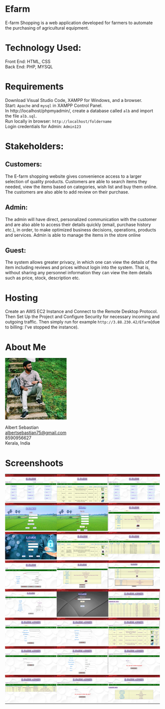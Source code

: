 # Efarm
E-farm Shopping is a web application developed for farmers to automate the purchasing of agricultural equipment.

# Technology Used:
Front End: HTML, CSS<br>
Back End: PHP, MYSQL 

# Requirements
Download Visual Studio Code, XAMPP for Windows, and a browser.<br>
Start: `Apache` and `mysql` in XAMPP Control Panel.<br>
In http://localhost/phpmyadmin/, create a database called `alb` and import the file `alb.sql`.<br>
Run locally in browser: `http://localhost/foldername`<br>
Login credentials for Admin: `Admin123`

# Stakeholders:
## Customers: 
The E-farm shopping website gives convenience access to a larger selection of quality products. Customers are able to search items they needed, view the items based on categories, wish list and buy them online. The customers are also able to add review on their purchase.

## Admin:
The admin will have direct, personalized communication with the customer and are also able to access their details quickly (email, purchase history etc.), in order, to make optimized business decisions, operations, products and services. Admin is able to manage the items in the store online

## Guest: 
The system allows greater privacy, in which one can view the details of the item including reviews and prices without login into the system. That is, without sharing any personnel information they can view the item details such as price, stock, description etc.

# Hosting
Create an AWS EC2 Instance and Connect to the Remote Desktop Protocol. Then Set Up the Project and Configure Security for necessary incoming and outgoing traffic. Then simply run for example `http://3.88.230.42/Efarm`(due to billing: I've stopped the instance).

# About Me
<img src="./css/image/347393526_250171240894141_1652025665265698400_n.jpg" alt="drawing" width="200"/>

Albert Sebastian<br>
albertsebastian75@gmail.com<br>
8590956627<br>
Kerala, India

# Screenshoots
<style>
    table {
      border-collapse: collapse;
      width: 100%;
    }
    td {
      padding: 0;
    }
    td img {
      width: 100%;
    }
  </style>
<table>
    <tr>
      <td align="center"><img src="./css/screenshots/index.JPG" width="200"></td>
      <td align="center"><img src="./css/screenshots/view all.JPG" width="200"></td>
      <td align="center"><img src="./css/screenshots/cus index.JPG" width="200"></td>
    </tr>
    <tr>
      <td align="center"><img src="./css/screenshots/login.JPG" width="200"></td>
      <td align="center"><img src="./css/screenshots/signup.JPG" width="200"></td>
      <td align="center"><img src="./css/screenshots/guest ind view.JPG" width="200"></td>
    </tr>
    <tr>
      <td align="center"><img src="./css/screenshots/forgot password.JPG" width="200"></td>
      <td align="center"><img src="./css/screenshots/wislist.JPG" width="200"></td>
      <td align="center"><img src="./css/screenshots/order.JPG" width="200"></td>
    </tr>
    <tr>
      <td align="center"><img src="./css/screenshots/acount.JPG" width="200"></td>
      <td align="center"><img src="./css/screenshots/cust view indi.JPG" width="200"></td>
      <td align="center"><img src="./css/screenshots/confirm buy.JPG" width="200"></td>
    </tr>
    <tr>
      <td align="center"><img src="./css/screenshots/pay.JPG" width="200"></td>
      <td align="center"><img src="./css/screenshots/admin login.JPG" width="200"></td>
      <td align="center"><img src="./css/screenshots/admin index.JPG" width="200"></td>
    </tr>
    <tr>
      <td align="center"><img src="./css/screenshots/admin add.JPG" width="200"></td>
      <td align="center"><img src="./css/screenshots/admin ad.JPG" width="200"></td>
      <td align="center"><img src="./css/screenshots/admin mang.JPG" width="200"></td>
    </tr>
    <tr>
      <td align="center"><img src="./css/screenshots/admin image.JPG" width="200"></td>
      <td align="center"><img src="./css/screenshots/admin update.JPG" width="200"></td>
      <td align="center"><img src="./css/screenshots/admin delete.JPG" width="200"></td>
    </tr>
    <tr>
      <td align="center"><img src="./css/screenshots/admin usr view.JPG" width="200"></td>
      <td align="center"><img src="./css/screenshots/admin del usr.JPG" width="200"></td>
      <td align="center"><img src="./css/screenshots/admin ind usr view.JPG" width="200"></td>
    </tr>
  </table>